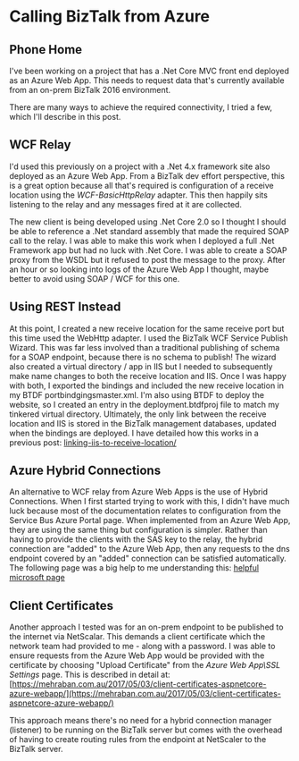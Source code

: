 # Calling BizTalk from Azure
## Phone Home
I've been working on a project that has a .Net Core MVC front end deployed as an Azure Web App. This needs to request data that's currently available from an on-prem BizTalk 2016 environment.

There are many ways to achieve the required connectivity, I tried a few, which I'll describe in this post.

## WCF Relay
I'd used this previously on a project with a .Net 4.x framework site also deployed as an Azure Web App. From a BizTalk dev effort perspective, this is a great option because all that's required is configuration of a receive location using the *WCF-BasicHttpRelay* adapter. This then happily sits listening to the relay and any messages fired at it are collected.

The new client is being developed using .Net Core 2.0 so I thought I should be able to reference a .Net standard assembly that made the required SOAP call to the relay. I was able to make this work when I deployed a full .Net Framework app but had no luck with .Net Core. I was able to create a SOAP proxy from the WSDL but it refused to post the message to the proxy. After an hour or so looking into logs of the Azure Web App I thought, maybe better to avoid using SOAP / WCF for this one. 

## Using REST Instead
At this point, I created a new receive location for the same receive port but this time used the WebHttp adapter. I used the BizTalk WCF Service Publish Wizard. This was far less involved than a traditional publishing of schema for a SOAP endpoint,  because there is no schema to publish! The wizard also created a virtual directory / app in IIS but I needed to subsequently make name changes to both the receive location and IIS. Once I was happy with both, I exported the bindings and included the new receive location in my BTDF portbindgingsmaster.xml. I'm also using BTDF to deploy the website, so I created an entry in the deployment.btdfproj file to match my tinkered virtual directory. Ultimately, the only link between the receive location and IIS is stored in the BizTalk management databases, updated when the bindings are deployed. I have detailed how this works in a previous post: [linking-iis-to-receive-location/](https://biztalkersblog.azurewebsites.net/linking-iis-to-receive-location/)

## Azure Hybrid Connections
An alternative to WCF relay from Azure Web Apps is the use of Hybrid Connections. When I first started trying to work with this, I didn't have much luck because most of the documentation relates to configuration from the Service Bus Azure Portal page. When implemented from an Azure Web App, they are using the same thing but configuration is simpler. Rather than having to provide the clients with the SAS key to the relay, the hybrid connection are "added" to the Azure Web App, then any requests to the dns endpoint covered by an "added" connection can be satisfied automatically. The following page was a big help to me understanding this: [helpful microsoft page](https://docs.microsoft.com/en-gb/azure/app-service/app-service-hybrid-connections)

## Client Certificates
Another approach I tested was for an on-prem endpoint to be published to the internet via NetScalar. This demands a client certificate which the network team had provided to me - along with a password. I was able to ensure requests from the Azure Web App would be provided with the certificate by choosing "Upload Certificate" from the *Azure Web App\SSL Settings* page. This is described in detail at: [https://mehraban.com.au/2017/05/03/client-certificates-aspnetcore-azure-webapp/](https://mehraban.com.au/2017/05/03/client-certificates-aspnetcore-azure-webapp/)

This approach means there's no need for a hybrid connection manager (listener) to be running on the BizTalk server but comes with the overhead of having to create routing rules from the endpoint at NetScaler to the BizTalk server.

